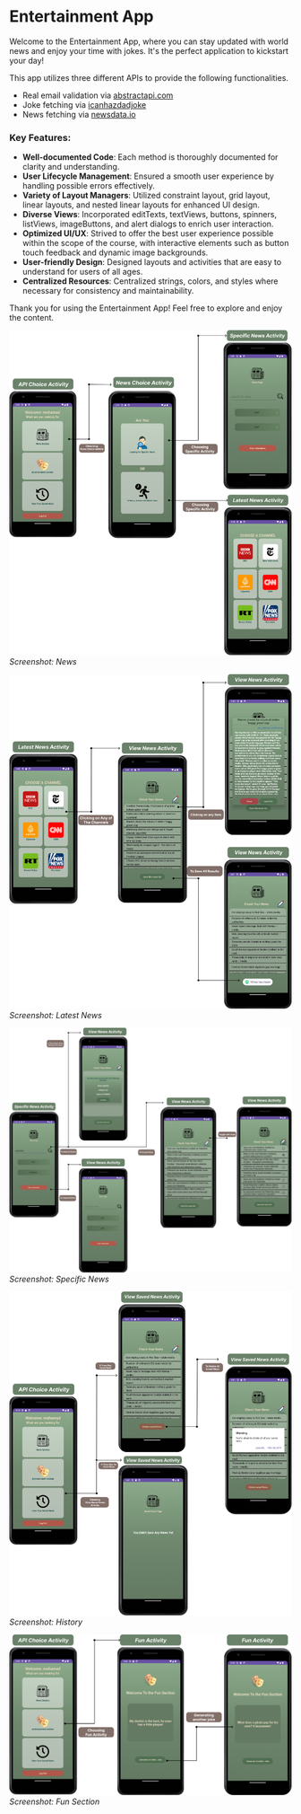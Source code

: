 # Entertainment App

Welcome to the Entertainment App, where you can stay updated with world news and enjoy your time with jokes. It's the perfect application to kickstart your day!

This app utilizes three different APIs to provide the following functionalities.
- Real email validation via [abstractapi.com](https://www.abstractapi.com/)
- Joke fetching via [icanhazdadjoke](https://www.icanhazdadjoke.com/)
- News fetching via [newsdata.io](https://newsdata.io)

### Key Features:

- **Well-documented Code**: Each method is thoroughly documented for clarity and understanding.
- **User Lifecycle Management**: Ensured a smooth user experience by handling possible errors effectively.
- **Variety of Layout Managers**: Utilized constraint layout, grid layout, linear layouts, and nested linear layouts for enhanced UI design.
- **Diverse Views**: Incorporated editTexts, textViews, buttons, spinners, listViews, imageButtons, and alert dialogs to enrich user interaction.
- **Optimized UI/UX**: Strived to offer the best user experience possible within the scope of the course, with interactive elements such as button touch feedback and dynamic image backgrounds.
- **User-friendly Design**: Designed layouts and activities that are easy to understand for users of all ages.
- **Centralized Resources**: Centralized strings, colors, and styles where necessary for consistency and maintainability.

Thank you for using the Entertainment App! Feel free to explore and enjoy the content.



![news.png](app%2Fsrc%2Fmain%2Fres%2Fdrawable%2Fannotated_screenshots%2Fnews.png)
*Screenshot: News*

![latest_news.png](app%2Fsrc%2Fmain%2Fres%2Fdrawable%2Fannotated_screenshots%2Flatest_news.png)
*Screenshot: Latest News*

![specific.png](app%2Fsrc%2Fmain%2Fres%2Fdrawable%2Fannotated_screenshots%2Fspecific.png)
*Screenshot: Specific News*

![history.png](app%2Fsrc%2Fmain%2Fres%2Fdrawable%2Fannotated_screenshots%2Fhistory.png)
*Screenshot: History*

![fun.png](app%2Fsrc%2Fmain%2Fres%2Fdrawable%2Fannotated_screenshots%2Ffun.png)
*Screenshot: Fun Section*
